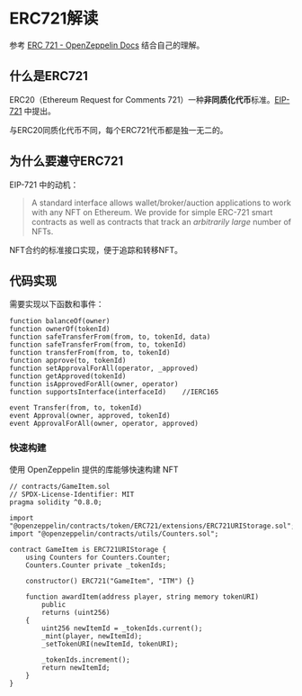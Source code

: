# ERC721解读

参考 [ERC 721 - OpenZeppelin Docs](https://docs.openzeppelin.com/contracts/4.x/api/token/erc721) 结合自己的理解。

## 什么是ERC721

ERC20（Ethereum Request for Comments 721）一种**非同质化代币**标准。[EIP-721](https://github.com/ethereum/EIPs/blob/master/EIPS/eip-721.md) 中提出。

与ERC20同质化代币不同，每个ERC721代币都是独一无二的。

## 为什么要遵守ERC721

EIP-721 中的动机：

> A standard interface allows wallet/broker/auction applications to work with any NFT on Ethereum. We provide for simple ERC-721 smart contracts as well as contracts that track an *arbitrarily large* number of NFTs.

NFT合约的标准接口实现，便于追踪和转移NFT。

## 代码实现

需要实现以下函数和事件：

```solidity
function balanceOf(owner)
function ownerOf(tokenId)
function safeTransferFrom(from, to, tokenId, data)
function safeTransferFrom(from, to, tokenId)
function transferFrom(from, to, tokenId)
function approve(to, tokenId)
function setApprovalForAll(operator, _approved)
function getApproved(tokenId)
function isApprovedForAll(owner, operator)
function supportsInterface(interfaceId)    //IERC165

event Transfer(from, to, tokenId)
event Approval(owner, approved, tokenId)
event ApprovalForAll(owner, operator, approved)
```

### 快速构建

使用 OpenZeppelin 提供的库能够快速构建 NFT

```solidity
// contracts/GameItem.sol
// SPDX-License-Identifier: MIT
pragma solidity ^0.8.0;

import "@openzeppelin/contracts/token/ERC721/extensions/ERC721URIStorage.sol";
import "@openzeppelin/contracts/utils/Counters.sol";

contract GameItem is ERC721URIStorage {
    using Counters for Counters.Counter;
    Counters.Counter private _tokenIds;

    constructor() ERC721("GameItem", "ITM") {}

    function awardItem(address player, string memory tokenURI)
        public
        returns (uint256)
    {
        uint256 newItemId = _tokenIds.current();
        _mint(player, newItemId);
        _setTokenURI(newItemId, tokenURI);

        _tokenIds.increment();
        return newItemId;
    }
}
```


